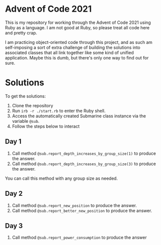 # Advent of Code 2021

This is my repository for working through the Advent of Code 2021 using Ruby as a language. I am not good at Ruby, so please treat all code here and pretty crap.

I am practicing object-oriented code through this project, and as such am self-imposing a sort of extra challenge of building the solutions into associated classes that all link together like some kind of unified application. Maybe this is dumb, but there's only one way to find out for sure.

# Solutions

To get the solutions:

1. Clone the repository
2. Run `irb -r ./start.rb` to enter the Ruby shell.
3. Access the automatically created Submarine class instance via the variable `@sub`.
4. Follow the steps below to interact

## Day 1

1. Call method `@sub.report_depth_increases_by_group_size(1)` to produce the answer.
2. Call method `@sub.report_depth_increases_by_group_size(3)` to produce the answer.

You can call this method with any group size as needed.

## Day 2

1. Call method `@sub.report_new_position` to produce the answer.
2. Call method `@sub.report_better_new_position` to produce the answer.

## Day 3

1. Call method `@sub.report_power_consumption` to produce the answer
